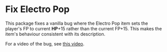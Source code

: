 # Fix Electro Pop

This package fixes a vanilla bug where the Electro Pop item sets the player's FP to current **HP**+15 rather than the current FP+15. This makes the item's behaviour consistent with its description.

For a video of the bug, see [this video](https://youtu.be/9pujC868ig0).
